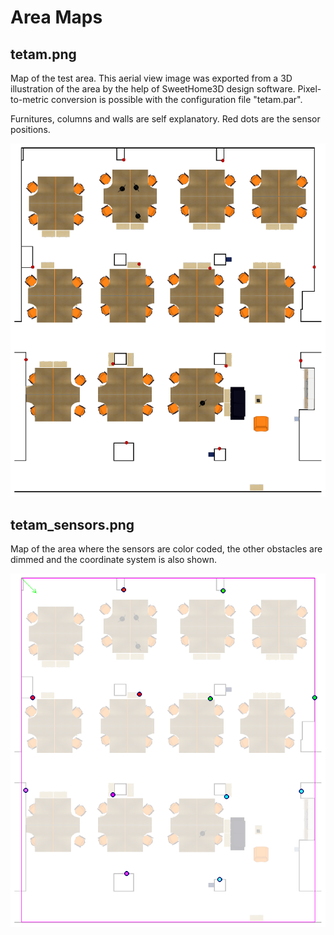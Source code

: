 # Area Maps

## tetam.png
Map of the test area. This aerial view image was exported from a 3D illustration of the area by the help of SweetHome3D design software. Pixel-to-metric conversion is possible with the configuration file "tetam.par".

Furnitures, columns and walls are self explanatory. Red dots are the sensor positions.

![Area Map](./tetam.png "Area Map")

## tetam_sensors.png
Map of the area where the sensors are color coded, the other obstacles are dimmed and the coordinate system is also shown.

![Area Map_with_Sensors](./tetam_sensors.png "Area Map with Sensors")
